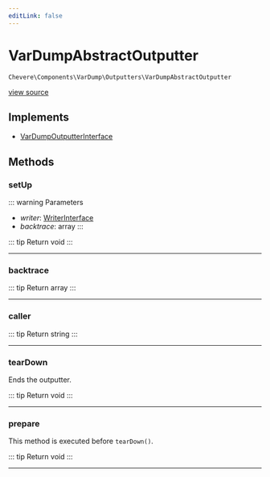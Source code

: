 ```yaml
---
editLink: false
---
```


# VarDumpAbstractOutputter

`Chevere\Components\VarDump\Outputters\VarDumpAbstractOutputter`

[view source](https://github.com/chevere/chevere/blob/master/src/Chevere/Components/VarDump/Outputters/VarDumpAbstractOutputter.php)

## Implements

- [VarDumpOutputterInterface](../../../Interfaces/VarDump/VarDumpOutputterInterface.md)

## Methods

### setUp

::: warning Parameters
- *writer*: [WriterInterface](../../../Interfaces/Writer/WriterInterface.md)
- *backtrace*: array
:::

::: tip Return
void
:::

---

### backtrace

::: tip Return
array
:::

---

### caller

::: tip Return
string
:::

---

### tearDown

Ends the outputter.

::: tip Return
void
:::

---

### prepare

This method is executed before `tearDown()`.

::: tip Return
void
:::

---
